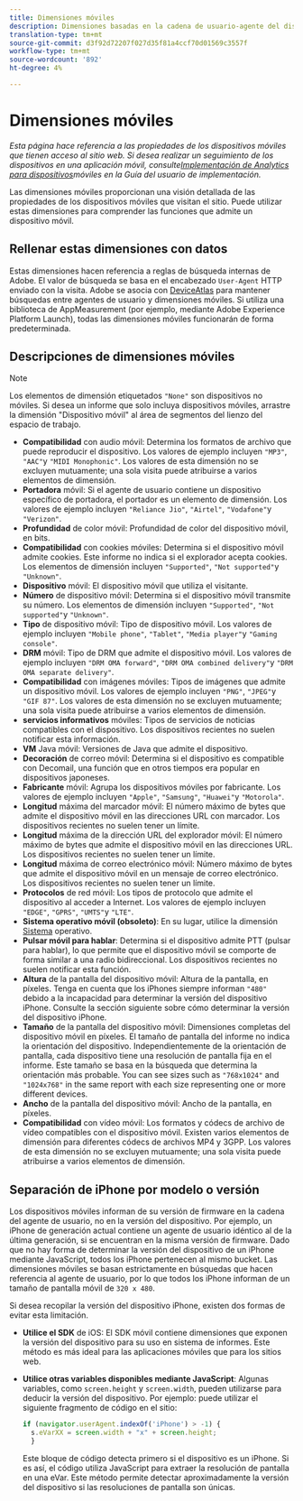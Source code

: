 ```yaml
---
title: Dimensiones móviles
description: Dimensiones basadas en la cadena de usuario-agente del dispositivo.
translation-type: tm+mt
source-git-commit: d3f92d72207f027d35f81a4ccf70d01569c3557f
workflow-type: tm+mt
source-wordcount: '892'
ht-degree: 4%

---
```



# Dimensiones móviles

*Esta página hace referencia a las propiedades de los dispositivos móviles que tienen acceso al sitio web. Si desea realizar un seguimiento de los dispositivos en una aplicación móvil, consulte[Implementación de Analytics para dispositivos](/help/implement/mobile-device-sdk.md)móviles en la Guía del usuario de implementación.*

Las dimensiones móviles proporcionan una visión detallada de las propiedades de los dispositivos móviles que visitan el sitio. Puede utilizar estas dimensiones para comprender las funciones que admite un dispositivo móvil.

## Rellenar estas dimensiones con datos

Estas dimensiones hacen referencia a reglas de búsqueda internas de Adobe. El valor de búsqueda se basa en el encabezado `User-Agent` HTTP enviado con la visita. Adobe se asocia con [DeviceAtlas](https://deviceatlas.com/) para mantener búsquedas entre agentes de usuario y dimensiones móviles. Si utiliza una biblioteca de AppMeasurement (por ejemplo, mediante Adobe Experience Platform Launch), todas las dimensiones móviles funcionarán de forma predeterminada.

## Descripciones de dimensiones móviles

>[!NOTE]
>
>Los elementos de dimensión etiquetados `"None"` son dispositivos no móviles. Si desea un informe que solo incluya dispositivos móviles, arrastre la dimensión &quot;Dispositivo móvil&quot; al área de segmentos del lienzo del espacio de trabajo.

* **Compatibilidad** con audio móvil: Determina los formatos de archivo que puede reproducir el dispositivo. Los valores de ejemplo incluyen `"MP3"`, `"AAC"`y `"MIDI Monophonic"`. Los valores de esta dimensión no se excluyen mutuamente; una sola visita puede atribuirse a varios elementos de dimensión.
* **Portadora** móvil: Si el agente de usuario contiene un dispositivo específico de portadora, el portador es un elemento de dimensión. Los valores de ejemplo incluyen `"Reliance Jio"`, `"Airtel"`, `"Vodafone"`y `"Verizon"`.
* **Profundidad** de color móvil: Profundidad de color del dispositivo móvil, en bits.
* **Compatibilidad** con cookies móviles: Determina si el dispositivo móvil admite cookies. Este informe no indica si el explorador acepta cookies. Los elementos de dimensión incluyen `"Supported"`, `"Not supported"`y `"Unknown"`.
* **Dispositivo** móvil: El dispositivo móvil que utiliza el visitante.
* **Número** de dispositivo móvil: Determina si el dispositivo móvil transmite su número. Los elementos de dimensión incluyen `"Supported"`, `"Not supported"`y `"Unknown"`.
* **Tipo** de dispositivo móvil: Tipo de dispositivo móvil. Los valores de ejemplo incluyen `"Mobile phone"`, `"Tablet"`, `"Media player"`y `"Gaming console"`.
* **DRM** móvil: Tipo de DRM que admite el dispositivo móvil. Los valores de ejemplo incluyen `"DRM OMA forward"`, `"DRM OMA combined delivery"`y `"DRM OMA separate delivery"`.
* **Compatibilidad** con imágenes móviles: Tipos de imágenes que admite un dispositivo móvil. Los valores de ejemplo incluyen `"PNG"`, `"JPEG"`y `"GIF 87"`. Los valores de esta dimensión no se excluyen mutuamente; una sola visita puede atribuirse a varios elementos de dimensión.
* **servicios informativos** móviles: Tipos de servicios de noticias compatibles con el dispositivo. Los dispositivos recientes no suelen notificar esta información.
* **VM** Java móvil: Versiones de Java que admite el dispositivo.
* **Decoración** de correo móvil: Determina si el dispositivo es compatible con Decomail, una función que en otros tiempos era popular en dispositivos japoneses.
* **Fabricante** móvil: Agrupa los dispositivos móviles por fabricante. Los valores de ejemplo incluyen `"Apple"`, `"Samsung"`, `"Huawei"`y `"Motorola"`.
* **Longitud** máxima del marcador móvil: El número máximo de bytes que admite el dispositivo móvil en las direcciones URL con marcador. Los dispositivos recientes no suelen tener un límite.
* **Longitud** máxima de la dirección URL del explorador móvil: El número máximo de bytes que admite el dispositivo móvil en las direcciones URL. Los dispositivos recientes no suelen tener un límite.
* **Longitud** máxima de correo electrónico móvil: Número máximo de bytes que admite el dispositivo móvil en un mensaje de correo electrónico. Los dispositivos recientes no suelen tener un límite.
* **Protocolos** de red móvil: Los tipos de protocolo que admite el dispositivo al acceder a Internet. Los valores de ejemplo incluyen `"EDGE"`, `"GPRS"`, `"UMTS"`y `"LTE"`.
* **Sistema operativo móvil (obsoleto)**: En su lugar, utilice la dimensión [Sistema](operating-systems.md) operativo.
* **Pulsar móvil para hablar**: Determina si el dispositivo admite PTT (pulsar para hablar), lo que permite que el dispositivo móvil se comporte de forma similar a una radio bidireccional. Los dispositivos recientes no suelen notificar esta función.
* **Altura** de la pantalla del dispositivo móvil: Altura de la pantalla, en píxeles. Tenga en cuenta que los iPhones siempre informan `"480"` debido a la incapacidad para determinar la versión del dispositivo iPhone. Consulte la sección siguiente sobre cómo determinar la versión del dispositivo iPhone.
* **Tamaño** de la pantalla del dispositivo móvil: Dimensiones completas del dispositivo móvil en píxeles. El tamaño de pantalla del informe no indica la orientación del dispositivo. Independientemente de la orientación de pantalla, cada dispositivo tiene una resolución de pantalla fija en el informe. Este tamaño se basa en la búsqueda que determina la orientación más probable. You can see sizes such as `"768x1024"` and `"1024x768"` in the same report with each size representing one or more different devices.
* **Ancho** de la pantalla del dispositivo móvil: Ancho de la pantalla, en píxeles.
* **Compatibilidad** con vídeo móvil: Los formatos y códecs de archivo de vídeo compatibles con el dispositivo móvil. Existen varios elementos de dimensión para diferentes códecs de archivos MP4 y 3GPP. Los valores de esta dimensión no se excluyen mutuamente; una sola visita puede atribuirse a varios elementos de dimensión.

## Separación de iPhone por modelo o versión

Los dispositivos móviles informan de su versión de firmware en la cadena del agente de usuario, no en la versión del dispositivo. Por ejemplo, un iPhone de generación actual contiene un agente de usuario idéntico al de la última generación, si se encuentran en la misma versión de firmware. Dado que no hay forma de determinar la versión del dispositivo de un iPhone mediante JavaScript, todos los iPhone pertenecen al mismo bucket. Las dimensiones móviles se basan estrictamente en búsquedas que hacen referencia al agente de usuario, por lo que todos los iPhone informan de un tamaño de pantalla móvil de `320 x 480`.

Si desea recopilar la versión del dispositivo iPhone, existen dos formas de evitar esta limitación.

* **Utilice el SDK** de iOS: El SDK móvil contiene dimensiones que exponen la versión del dispositivo para su uso en sistema de informes. Este método es más ideal para las aplicaciones móviles que para los sitios web.
* **Utilice otras variables disponibles mediante JavaScript**: Algunas variables, como `screen.height` y `screen.width`, pueden utilizarse para deducir la versión del dispositivo. Por ejemplo: puede utilizar el siguiente fragmento de código en el sitio:

   ```js
   if (navigator.userAgent.indexOf('iPhone') > -1) {
     s.eVarXX = screen.width + "x" + screen.height;
     }
   ```

   Este bloque de código detecta primero si el dispositivo es un iPhone. Si es así, el código utiliza JavaScript para extraer la resolución de pantalla en una eVar. Este método permite detectar aproximadamente la versión del dispositivo si las resoluciones de pantalla son únicas.
